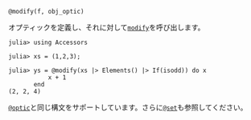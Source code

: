 ```
@modify(f, obj_optic)
```

オプティックを定義し、それに対して[`modify`](@ref)を呼び出します。

```jldoctest
julia> using Accessors

julia> xs = (1,2,3);

julia> ys = @modify(xs |> Elements() |> If(isodd)) do x
           x + 1
       end
(2, 2, 4)
```

[`@optic`](@ref)と同じ構文をサポートしています。さらに[`@set`](@ref)も参照してください。

